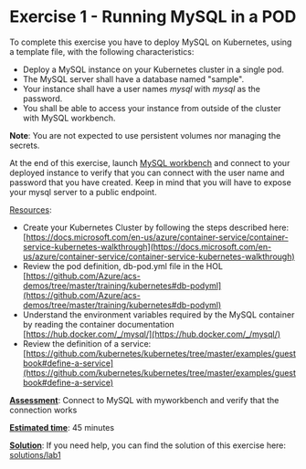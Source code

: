 # Exercise 1 - Running MySQL in a POD #

To complete this exercise you have to deploy MySQL on Kubernetes, using a template file, with the following characteristics: 
- Deploy a MySQL instance on your Kubernetes cluster in a single pod.
- The MySQL server shall have a database named "sample".
- Your instance shall have a user names *mysql* with *mysql* as the password.
- You shall be able to access your instance from outside of the cluster with MySQL workbench.

**Note**: You are not expected to use persistent volumes nor managing the secrets.

At the end of this exercise, launch [MySQL workbench](https://dev.mysql.com/downloads/workbench/) and connect to your deployed instance to verify that you can connect with the user name and password that you have created. Keep in mind that you will have to expose your mysql server to a public endpoint.


<u>Resources</u>: 

* Create your Kubernetes Cluster by following the steps described here:  [https://docs.microsoft.com/en-us/azure/container-service/container-service-kubernetes-walkthrough](https://docs.microsoft.com/en-us/azure/container-service/container-service-kubernetes-walkthrough)
* Review the pod definition, db-pod.yml file in the HOL [https://github.com/Azure/acs-demos/tree/master/training/kubernetes#db-podyml](https://github.com/Azure/acs-demos/tree/master/training/kubernetes#db-podyml)
* Understand the environment variables required by the MySQL container by reading the container documentation [https://hub.docker.com/_/mysql/](https://hub.docker.com/_/mysql/)
* Review the definition of a service:[https://github.com/kubernetes/kubernetes/tree/master/examples/guestbook#define-a-service](https://github.com/kubernetes/kubernetes/tree/master/examples/guestbook#define-a-service)

<u>**Assessment**</u>: Connect to MySQL with myworkbench and verify that the connection works

<u>**Estimated time**</u>: 45 minutes 

<u>**Solution**</u>: If you need help, you can find the solution of this exercise here: [solutions/lab1](../solutions/lab1/README.md)
